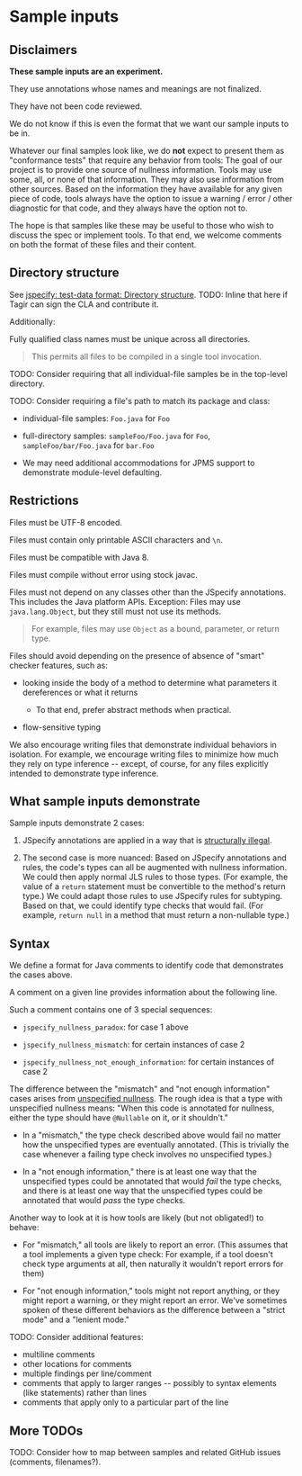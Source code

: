 # Sample inputs

## Disclaimers

**These sample inputs are an experiment.**

They use annotations whose names and meanings are not finalized.

They have not been code reviewed.

We do not know if this is even the format that we want our sample inputs to be
in.

Whatever our final samples look like, we do **not** expect to present them as
"conformance tests" that require any behavior from tools: The goal of our
project is to provide one source of nullness information. Tools may use some,
all, or none of that information. They may also use information from other
sources. Based on the information they have available for any given piece of
code, tools always have the option to issue a warning / error / other diagnostic
for that code, and they always have the option not to.

The hope is that samples like these may be useful to those who wish to discuss
the spec or implement tools. To that end, we welcome comments on both the format
of these files and their content.

## Directory structure

See
[jspecify: test-data format: Directory structure](https://docs.google.com/document/d/1JVH2p61kReO8bW4AKnbkpybPYlUulVmyNrR1WRIEE_k/edit#bookmark=id.2t1r58i5a03s).
TODO: Inline that here if Tagir can sign the CLA and contribute it.

Additionally:

Fully qualified class names must be unique across all directories.

> This permits all files to be compiled in a single tool invocation.

TODO: Consider requiring that all individual-file samples be in the top-level
directory.

TODO: Consider requiring a file's path to match its package and class:

-   individual-file samples: `Foo.java` for `Foo`

-   full-directory samples: `sampleFoo/Foo.java` for `Foo`,
    `sampleFoo/bar/Foo.java` for `bar.Foo`

-   We may need additional accommodations for JPMS support to demonstrate
    module-level defaulting.

## Restrictions

Files must be UTF-8 encoded.

Files must contain only printable ASCII characters and `\n`.

Files must be compatible with Java 8.

Files must compile without error using stock javac.

Files must not depend on any classes other than the JSpecify annotations. This
includes the Java platform APIs. Exception: Files may use `java.lang.Object`,
but they still must not use its methods.

> For example, files may use `Object` as a bound, parameter, or return type.

Files should avoid depending on the presence of absence of "smart" checker
features, such as:

-   looking inside the body of a method to determine what parameters it
    dereferences or what it returns

    -   To that end, prefer abstract methods when practical.

-   flow-sensitive typing

We also encourage writing files that demonstrate individual behaviors in
isolation. For example, we encourage writing files to minimize how much they
rely on type inference -- except, of course, for any files explicitly intended
to demonstrate type inference.

## What sample inputs demonstrate

Sample inputs demonstrate 2 cases:

1.  JSpecify annotations are applied in a way that is
    [structurally illegal](https://docs.google.com/document/d/15NND5nBxMkZ-Us6wz3Pfbt4ODIaWaJ6JDs4w6h9kUaY/edit#heading=h.ib00ltjpj1xa).

    <!-- TODO: Are we happy with the term "illegal?" If so, use it in the comment text instead of "paradox?" -->

2.  The second case is more nuanced: Based on JSpecify annotations and rules,
    the code's types can all be augmented with nullness information. We could
    then apply normal JLS rules to those types. (For example, the value of a
    `return` statement must be convertible to the method's return type.) We
    could adapt those rules to use JSpecify rules for subtyping. Based on that,
    we could identify type checks that would fail. (For example, `return null`
    in a method that must return a non-nullable type.)

    <!-- TODO: Update links to point to the markup-format spec and glossary. -->

## Syntax

We define a format for Java comments to identify code that demonstrates the
cases above.

A comment on a given line provides information about the following line.

Such a comment contains one of 3 special sequences:

-   `jspecify_nullness_paradox`: for case 1 above

-   `jspecify_nullness_mismatch`: for certain instances of case 2

-   `jspecify_nullness_not_enough_information`: for certain instances of case 2

The difference between the "mismatch" and "not enough information" cases arises
from
[unspecified nullness](https://docs.google.com/document/d/1KQrBxwaVIPIac_6SCf--w-vZBeHkTvtaqPSU_icIccc/edit#bookmark=id.xb9w6p3ilsq3).
The rough idea is that a type with unspecified nullness means: "When this code
is annotated for nullness, either the type should have `@Nullable` on it, or it
shouldn't."

-   In a "mismatch," the type check described above would fail no matter how the
    unspecified types are eventually annotated. (This is trivially the case
    whenever a failing type check involves no unspecified types.)

-   In a "not enough information," there is at least one way that the
    unspecified types could be annotated that would _fail_ the type checks, and
    there is at least one way that the unspecified types could be annotated that
    would _pass_ the type checks.

Another way to look at it is how tools are likely (but not obligated!) to
behave:

-   For "mismatch," all tools are likely to report an error. (This assumes that
    a tool implements a given type check: For example, if a tool doesn't check
    type arguments at all, then naturally it wouldn't report errors for them)

-   For "not enough information," tools might not report anything, or they might
    report a warning, or they might report an error. We've sometimes spoken of
    these different behaviors as the difference between a "strict mode" and a
    "lenient mode."

TODO: Consider additional features:

-   multiline comments
-   other locations for comments
-   multiple findings per line/comment
-   comments that apply to larger ranges -- possibly to syntax elements (like
    statements) rather than lines
-   comments that apply only to a particular part of the line

## More TODOs

TODO: Consider how to map between samples and related GitHub issues (comments,
filenames?).
